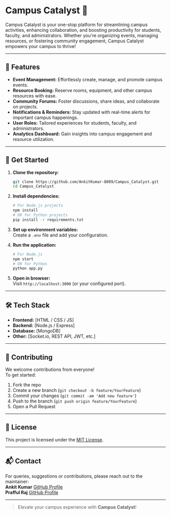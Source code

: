 # Campus Catalyst 🚀

Campus Catalyst is your one-stop platform for streamlining campus activities, enhancing collaboration, and boosting productivity for students, faculty, and administrators. Whether you're organizing events, managing resources, or fostering community engagement, Campus Catalyst empowers your campus to thrive!

---

## 🌟 Features

- **Event Management:** Effortlessly create, manage, and promote campus events.
- **Resource Booking:** Reserve rooms, equipment, and other campus resources with ease.
- **Community Forums:** Foster discussions, share ideas, and collaborate on projects.
- **Notifications & Reminders:** Stay updated with real-time alerts for important campus happenings.
- **User Roles:** Tailored experiences for students, faculty, and administrators.
- **Analytics Dashboard:** Gain insights into campus engagement and resource utilization.

---

## 🚦 Get Started

1. **Clone the repository:**
   ```bash
   git clone https://github.com/AnkitKumar-8809/Campus_Catalyst.git
   cd Campus_Catalyst
   ```

2. **Install dependencies:**
   ```bash
   # For Node.js projects
   npm install
   # OR for Python projects
   pip install -r requirements.txt
   ```

3. **Set up environment variables:**  
   Create a `.env` file and add your configuration.

4. **Run the application:**
   ```bash
   # For Node.js
   npm start
   # OR for Python
   python app.py
   ```

5. **Open in browser:**  
   Visit `http://localhost:3000` (or your configured port).

---

## 🛠️ Tech Stack

- **Frontend:** [HTML / CSS / JS] <!-- Replace with actual stack -->
- **Backend:** [Node.js / Express] <!-- Replace with actual stack -->
- **Database:** [MongoDB] <!-- Replace with actual stack -->
- **Other:** [Socket.io, REST API, JWT, etc.]

---

## 🤝 Contributing

We welcome contributions from everyone!  
To get started:

1. Fork the repo
2. Create a new branch (`git checkout -b feature/YourFeature`)
3. Commit your changes (`git commit -am 'Add new feature'`)
4. Push to the branch (`git push origin feature/YourFeature`)
5. Open a Pull Request

---

## 📄 License

This project is licensed under the [MIT License](LICENSE).

---

## 📬 Contact

For queries, suggestions or contributions, please reach out to the maintainer:  
**Ankit Kumar**
[GitHub Profile](https://github.com/AnkitKumar-8809)
<br>
**Prafful Raj**
[GitHub Profile](https://github.com/PraffulRajj)

---

> Elevate your campus experience with **Campus Catalyst**!
